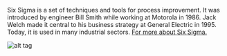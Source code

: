 
Six Sigma is a set of techniques and tools for process improvement. It was introduced by engineer Bill Smith while working at Motorola in 1986.
Jack Welch made it central to his business strategy at General Electric in 1995. Today, it is used in many industrial sectors.
[For more about Six Sigma.](https://en.wikipedia.org/wiki/Six_Sigma)

![alt tag](https://raw.githubusercontent.com/VaasuDevanS/GIMP/Six_Sigma_logo/Six_Sigma_logo.png)
